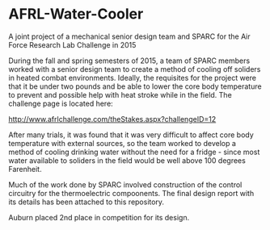 # AFRL-Water-Cooler
A joint project of a mechanical senior design team and SPARC for the Air Force Research Lab Challenge in 2015

During the fall and spring semesters of 2015, a team of SPARC members worked with a senior design team to create a method of cooling off soliders in heated combat environments. Ideally, the requisites for the project were that it be under two pounds and be able to lower the core body temperature to prevent and possible help with heat stroke while in the field. The challenge page is located here:

http://www.afrlchallenge.com/theStakes.aspx?challengeID=12

After many trials, it was found that it was very difficult to affect core body temperature with external sources, so the team worked to develop a method of cooling drinking water without the need for a fridge - since most water available to soliders in the field would be well above 100 degrees Farenheit. 

Much of the work done by SPARC involved construction of the control circuitry for the thermoelectric compoonents. The final design report with its details has been attached to this repository.

Auburn placed 2nd place in competition for its design.
